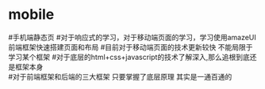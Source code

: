 # mobile
#手机端静态页
#对于响应式的学习，对于移动端页面的学习，学习使用amazeUI前端框架快速搭建页面和布局
#目前对于移动端页面的技术更新较快  不能局限于学习某个框架 
#对于底层的html+css+javascript的技术了解深入,那么追根到底还是框架本身   
#对于前端框架和后端的三大框架 只要掌握了底层原理   其实是一通百通的
